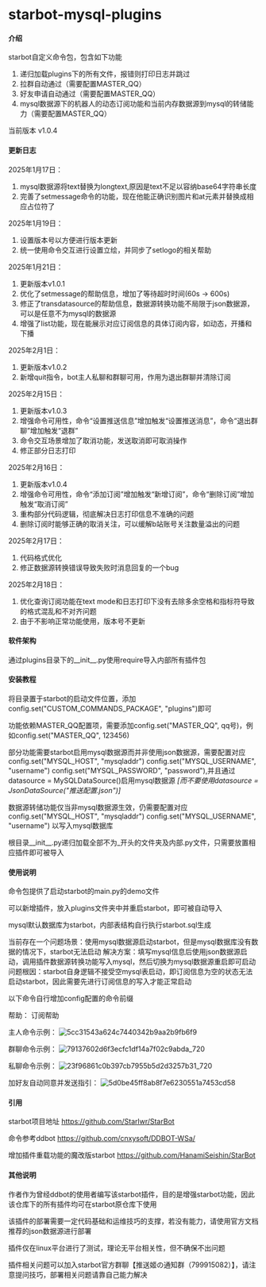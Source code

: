 # starbot-mysql-plugins

#### 介绍

starbot自定义命令包，包含如下功能

1. 递归加载plugins下的所有文件，报错则打印日志并跳过
2. 拉群自动通过（需要配置MASTER_QQ）
3. 好友申请自动通过（需要配置MASTER_QQ）
4. mysql数据源下的机器人的动态订阅功能和当前内存数据源到mysql的转储能力（需要配置MASTER_QQ）

当前版本 v1.0.4

#### 更新日志

2025年1月17日：

1. mysql数据源将text替换为longtext,原因是text不足以容纳base64字符串长度
2. 完善了setmessage命令的功能，现在他能正确识别图片和at元素并替换成相应占位符了

2025年1月19日：
1. 设置版本号以方便进行版本更新
2. 统一使用命令交互进行设置立绘，并同步了setlogo的相关帮助

2025年1月21日：
1. 更新版本v1.0.1
2. 优化了setmessage的帮助信息，增加了等待超时时间(60s -> 600s)
3. 修正了transdatasource的帮助信息，数据源转换功能不局限于json数据源，可以是任意不为mysql的数据源
4. 增强了list功能，现在能展示对应订阅信息的具体订阅内容，如动态，开播和下播

2025年2月1日：
1. 更新版本v1.0.2
2. 新增quit指令，bot主人私聊和群聊可用，作用为退出群聊并清除订阅

2025年2月15日：
1. 更新版本v1.0.3
2. 增强命令可用性，命令“设置推送信息”增加触发“设置推送消息”，命令“退出群聊”增加触发“退群”
3. 命令交互场景增加了取消功能，发送取消即可取消操作
4. 修正部分日志打印

2025年2月16日：
1. 更新版本v1.0.4
2. 增强命令可用性，命令“添加订阅”增加触发“新增订阅”，命令“删除订阅”增加触发“取消订阅”
3. 重构部分代码逻辑，彻底解决日志打印信息不准确的问题
4. 删除订阅时能够正确的取消关注，可以缓解b站账号关注数量溢出的问题

2025年2月17日：
1. 代码格式优化
2. 修正数据源转换错误导致失败时消息回复的一个bug

2025年2月18日：
1. 优化查询订阅功能在text mode和日志打印下没有去除多余空格和指标符导致的格式混乱和不对齐问题
2. 由于不影响正常功能使用，版本号不更新

#### 软件架构

通过plugins目录下的__init__.py使用require导入内部所有插件包

#### 安装教程

将目录置于starbot的启动文件位置，添加config.set("CUSTOM_COMMANDS_PACKAGE", "plugins")即可

功能依赖MASTER_QQ配置项，需要添加config.set("MASTER_QQ", qq号)，例如config.set("MASTER_QQ", 123456)

部分功能需要starbot启用mysql数据源而并非使用json数据源，需要配置对应config.set("MYSQL_HOST", "mysqladdr") config.set("MYSQL_USERNAME", "username") config.set("MYSQL_PASSWORD", "password"),并且通过datasource = MySQLDataSource()启用mysql数据源
 _[而不要使用datasource = JsonDataSource("推送配置.json")]_ 

数据源转储功能仅当非mysql数据源生效，仍需要配置对应config.set("MYSQL_HOST", "mysqladdr") config.set("MYSQL_USERNAME", "username") 以写入mysql数据库

根目录__init__.py递归加载全部不为_开头的文件夹及内部.py文件，只需要放置相应插件即可被导入

#### 使用说明

命令包提供了启动starbot的main.py的demo文件

可以新增插件，放入plugins文件夹中并重启starbot，即可被自动导入

mysql默认数据库为starbot，内部表结构自行执行starbot.sql生成

当前存在一个问题场景：使用mysql数据源启动starbot，但是mysql数据库没有数据的情况下，starbot无法启动
解决方案：填写mysql信息后使用json数据源启动，调用插件数据源转换功能写入mysql，然后切换为mysql数据源重启即可启动
问题根因：starbot自身逻辑不接受空mysql表启动，即订阅信息为空的状态无法启动starbot，因此需要先进行订阅信息的写入才能正常启动

以下命令自行增加config配置的命令前缀

帮助： 订阅帮助


主人命令示例：
![5cc31543a624c7440342b9aa2b9fb6f9](https://github.com/user-attachments/assets/58dacea6-f7b1-45ef-aaeb-0e204a9716c3)


群聊命令示例：
![79137602d6f3ecfc1df14a7f02c9abda_720](https://github.com/user-attachments/assets/bc9d34e0-8925-4a40-b20f-55fc36b2349a)


私聊命令示例：
![23f96861c0b397cb7955b5d2d3257b31_720](https://github.com/user-attachments/assets/b3f618f5-cba2-48bf-bcdf-2c6413376220)


加好友自动同意并发送指引：
![5d0be45ff8ab8f7e6230551a7453cd58](https://github.com/user-attachments/assets/40a4eb6d-5d37-46e7-a7bb-385dbf4fae91)


#### 引用

starbot项目地址 https://github.com/Starlwr/StarBot

命令参考ddbot https://github.com/cnxysoft/DDBOT-WSa/

增加插件重载功能的魔改版starbot https://github.com/HanamiSeishin/StarBot


#### 其他说明

作者作为曾经ddbot的使用者编写该starbot插件，目的是增强starbot功能，因此该仓库下的所有插件均可在starbot原仓库下使用

该插件的部署需要一定代码基础和运维技巧的支撑，若没有能力，请使用官方文档推荐的json数据源进行部署

插件仅在linux平台进行了测试，理论无平台相关性，但不确保不出问题

插件相关问题可以加入starbot官方群聊【推送姬の通知群（799915082）】，请注意提问技巧，部署相关问题请靠自己能力解决

